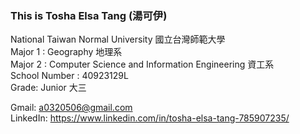 ### This is Tosha Elsa Tang (湯可伊)  


National Taiwan Normal University 國立台灣師範大學  
Major 1 : Geography 地理系  
Major 2 : Computer Science and Information Engineering 資工系  
School Number : 40923129L  
Grade: Junior 大三  

 
Gmail: a0320506@gmail.com  
LinkedIn: https://www.linkedin.com/in/tosha-elsa-tang-785907235/  

<!--
**ToshaETang/ToshaETang** is a ✨ _special_ ✨ repository because its `README.md` (this file) appears on your GitHub profile.

Here are some ideas to get you started:

- 🔭 I’m currently working on ...
- 🌱 I’m currently learning ...
- 👯 I’m looking to collaborate on ...
- 🤔 I’m looking for help with ...
- 💬 Ask me about ...
- 📫 How to reach me: ...
- 😄 Pronouns: ...
- ⚡ Fun fact: ...
-->
